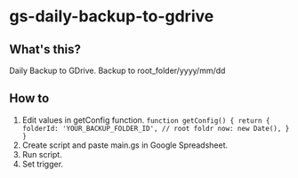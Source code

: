 # gs-daily-backup-to-gdrive

## What's this?

Daily Backup to GDrive. Backup to root_folder/yyyy/mm/dd

## How to

1. Edit values in getConfig function.
        ```
        function getConfig() {
            return {
                folderId: 'YOUR_BACKUP_FOLDER_ID', // root foldr
                now: new Date(),
            }
        }
        ```
2. Create script and paste main.gs in Google Spreadsheet.
3. Run script.
4. Set trigger.
